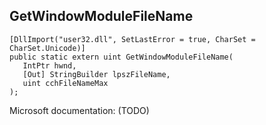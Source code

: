 ## GetWindowModuleFileName

```
[DllImport("user32.dll", SetLastError = true, CharSet = CharSet.Unicode)]
public static extern uint GetWindowModuleFileName(
   IntPtr hwnd,
   [Out] StringBuilder lpszFileName,
   uint cchFileNameMax
);
```

Microsoft documentation: (TODO)
